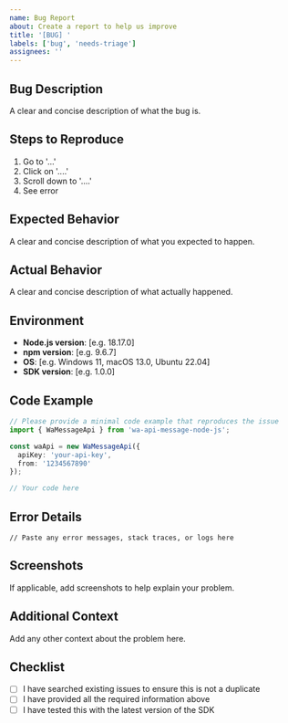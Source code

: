 ```yaml
---
name: Bug Report
about: Create a report to help us improve
title: '[BUG] '
labels: ['bug', 'needs-triage']
assignees: ''
---
```


## Bug Description

A clear and concise description of what the bug is.

## Steps to Reproduce

1. Go to '...'
2. Click on '....'
3. Scroll down to '....'
4. See error

## Expected Behavior

A clear and concise description of what you expected to happen.

## Actual Behavior

A clear and concise description of what actually happened.

## Environment

- **Node.js version**: [e.g. 18.17.0]
- **npm version**: [e.g. 9.6.7]
- **OS**: [e.g. Windows 11, macOS 13.0, Ubuntu 22.04]
- **SDK version**: [e.g. 1.0.0]

## Code Example

```typescript
// Please provide a minimal code example that reproduces the issue
import { WaMessageApi } from 'wa-api-message-node-js';

const waApi = new WaMessageApi({
  apiKey: 'your-api-key',
  from: '1234567890'
});

// Your code here
```

## Error Details

```
// Paste any error messages, stack traces, or logs here
```

## Screenshots

If applicable, add screenshots to help explain your problem.

## Additional Context

Add any other context about the problem here.

## Checklist

- [ ] I have searched existing issues to ensure this is not a duplicate
- [ ] I have provided all the required information above
- [ ] I have tested this with the latest version of the SDK
